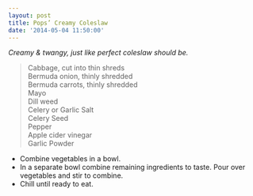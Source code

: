 ```yaml
---
layout: post
title: Pops’ Creamy Coleslaw
date: '2014-05-04 11:50:00'
---
```


*Creamy & twangy, just like perfect coleslaw should be.*

> Cabbage, cut into thin shreds   
> Bermuda onion, thinly shredded   
> Bermuda carrots, thinly shredded    
> Mayo    
> Dill weed    
> Celery or Garlic Salt    
> Celery Seed   
> Pepper   
> Apple cider vinegar    
> Garlic Powder   

* Combine vegetables in a bowl.
* In a separate bowl combine remaining ingredients to taste. Pour over vegetables and stir to combine.
* Chill until ready to eat.